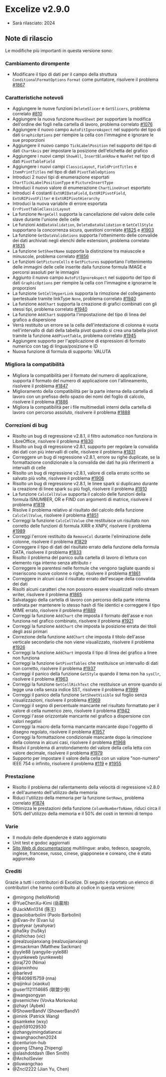 # Excelize v2.9.0

* Sarà rilasciato: 2024

## Note di rilascio

Le modifiche più importanti in questa versione sono:

### Cambiamento dirompente

* Modificare il tipo di dati per il campo della struttura `ConditionalFormatOptions` `Format` come puntatore, risolvere il problema [#1867](https://github.com/xuri/excelize/issues/1867)

### Caratteristiche notevoli

* Aggiungere le nuove funzioni `DeleteSlicer` e `GetSlicers`, problema correlato [#810](https://github.com/xuri/excelize/issues/810)
* Aggiungere la nuova funzione `MoveSheet` per supportare la modifica dell'ordine dei fogli nella cartella di lavoro, problema correlato [#1076](https://github.com/xuri/excelize/issues/1076)
* Aggiungere il nuovo campo `AutoFitIgnoreAspect` nel supporto del tipo di dati `GraphicOptions` per riempire la cella con l'immagine e ignorare le sue proporzioni
* Aggiungere il nuovo campo `TickLabelPosition` nel supporto del tipo di dati `ChartAxis` per impostare la posizione dell'etichetta del grafico
* Aggiungere i nuovi campi `ShowAll`, `InsertBlankRow` e `NumFmt` nel tipo di dati `PivotTableField`
* Aggiungere i nuovi campi `ClassicLayout`, `FieldPrintTitles` e `ItemPrintTitles` nel tipo di dati `PivotTableOptions`
* Introduci 2 nuovi tipi di enumerazione esportati `ChartTickLabelPositionType` e `PictureInsertType`
* Introduci il nuovo valore di enumerazione `ChartLineUnset` esportato
* Introduci 4 costanti `ExtURIDataField`, `ExtURIPivotField`, `ExtURIPivotFilter` e `ExtURIPivotHierarchy`
* Introduci la nuova variabile di errore esportata `ErrPivotTableClassicLayout`
* La funzione `MergeCell` supporta la cancellazione del valore delle celle slave durante l'unione delle celle
* Le funzioni `AddDataValidation`, `DeleteDataValidation` e `GetCellStyle` supportano la concorrenza sicura, questioni correlate [#1825](https://github.com/xuri/excelize/issues/1825) e [#1903](https://github.com/xuri/excelize/issues/1903)
* La funzione `GetDataValidations` supporta l'ottenimento delle convalide dei dati archiviati negli elenchi delle estensioni, problema correlato [#1835](https://github.com/xuri/excelize/issues/1835)
* La funzione `SetSheetName` supporta la distinzione tra maiuscole e minuscole, problema correlato [#1856](https://github.com/xuri/excelize/issues/1856)
* Le funzioni `GetPictureCells` e `GetPictures` supportano l'ottenimento delle immagini delle celle inserite dalla funzione formula IMAGE e percorsi assoluti per le immagini
* Aggiunto il nuovo campo `AutoFitIgnoreAspect` nel supporto del tipo di dati `GraphicOptions` per riempire la cella con l'immagine e ignorarne le proporzioni
* La funzione `SetCellHyperLink` supporta la rimozione del collegamento ipertestuale tramite linkType `None`, problema correlato [#1940](https://github.com/xuri/excelize/issues/1940)
* La funzione `AddChart` supporta la creazione di grafici combinati con gli stessi tipi, problema correlato [#1940](https://github.com/xuri/excelize/issues/1940)
* La funzione `AddChart` supporta l'impostazione del tipo di linea del grafico a dispersione
* Verrà restituito un errore se la cella dell'intestazione di colonna è vuota nell'intervallo di dati della tabella pivot quando si crea una tabella pivot tramite la funzione `AddPivotTable`, problema correlato [#1945](https://github.com/xuri/excelize/issues/1945)
* Aggiungere supporto per l'applicazione di espressioni di formato numerico con tag di lingua/posizione e ID
* Nuova funzione di formula di supporto: VALUTA

### Migliora la compatibilità

* Migliora la compatibilità per il formato del numero di applicazione, supporta il formato del numero di applicazione con l'allineamento, risolvere il problema [#1847](https://github.com/xuri/excelize/issues/1847)
* Miglioramento della compatibilità per la parte interna della cartella di lavoro con un prefisso dello spazio dei nomi del foglio di calcolo, risolvere il problema [#1886](https://github.com/xuri/excelize/issues/1886)
* Migliora la compatibilità per i file multimediali interni della cartella di lavoro con percorso assoluto, risolvere il problema [#1888](https://github.com/xuri/excelize/issues/1888)

### Correzioni di bug

* Risolto un bug di regressione v2.8.1, il filtro automatico non funziona in LibreOffice, risolvere il problema [#1830](https://github.com/xuri/excelize/issues/1830)
* Risolto un bug di regressione v2.8.1, supporto per regolare la convalida dei dati con più intervalli di celle, risolvere il problema [#1831](https://github.com/xuri/excelize/issues/1831)
* Correggere un bug di regressione v2.8.1, errore su righe duplicate, se la formattazione condizionale o la convalida dei dati ha più riferimenti a intervalli di celle
* Risolto un bug di regressione v2.8.1, valore di cella errato scritto se salvato più volte, risolvere il problema [#1906](https://github.com/xuri/excelize/issues/1906)
* Risolto un bug di regressione v2.8.1, le linee spark si duplicano durante la creazione di linee spark su più fogli, risolvere il problema [#1910](https://github.com/xuri/excelize/issues/1910)
* La funzione `CalcCellValue` supporta il calcolo delle funzioni della formula ISNUMBER, OR e FIND con argomenti di matrice, risolvere il problema [#1819](https://github.com/xuri/excelize/issues/1819)
* Risolve il problema relativo al risultato del calcolo della funzione `CalcCellValue`, risolvere il problema [#1851](https://github.com/xuri/excelize/issues/1851)
* Correggi la funzione `CalcCellValue` che restituisce un risultato non corretto delle funzioni di formula XIRR e XNPV, risolvere il problema [#1989](https://github.com/xuri/excelize/issues/1989)
* Correggi l'errore restituito da `RemoveCol` durante l'eliminazione delle colonne, risolvere il problema [#1829](https://github.com/xuri/excelize/issues/1829)
* Correggere il tipo di dati del risultato errato della funzione della formula DATA, risolvere il problema [#1833](https://github.com/xuri/excelize/issues/1833)
* Risolto il problema del panico sulla cartella di lavoro di lettura con elemento riga interno senza attributo `r`
* Correggere le parentesi nelle formule che vengono tagliate quando si inseriscono nuove colonne o righe, risolvere il problema [#1861](https://github.com/xuri/excelize/issues/1861)
* Correggere in alcuni casi il risultato errato dell'escape della convalida dei dati
* Risolti alcuni caratteri che non possono essere visualizzati nello stream writer, risolvere il problema [#1865](https://github.com/xuri/excelize/issues/1865)
* Salvataggio della cartella di lavoro con percorso della parte interna ordinata per mantenere lo stesso hash di file identici e correggere il tipo MIME errato, risolvere il problema [#1889](https://github.com/xuri/excelize/issues/1889)
* Correggi la funzione `AddChart` che imposta il formato dell'asse e non funziona nel grafico combinato, risolvere il problema [#1921](https://github.com/xuri/excelize/issues/1921)
* Correggi la funzione `AddChart` che imposta la posizione errata dei titoli degli assi primari
* Correzione della funzione `AddChart` che imposta il titolo dell'asse verticale secondario che non viene visualizzato, risolvere il problema [#1926](https://github.com/xuri/excelize/issues/1926)
* Correggi la funzione `AddChart` imposta il tipo di linea del grafico a linee non funziona
* Correggi la funzione `GetPivotTables` che restituisce un intervallo di dati non corretto, risolvere il problema [#1937](https://github.com/xuri/excelize/issues/1937)
* Correggi il panico della funzione `GetStyle` quando il tema non ha `sysClr`, risolvere il problema [#1963](https://github.com/xuri/excelize/issues/1963)
* Correggi la funzione `GetCellRichText` che restituisce un errore quando si legge una cella senza indice SST, risolvere il problema [#1999](https://github.com/xuri/excelize/issues/1999)
* Correggi il panico della funzione `SetSheetVisible` sul foglio senza visualizzazioni, risolvere il problema [#1969](https://github.com/xuri/excelize/issues/1969)
* Correggi il segno di percentuale mancante nel risultato formattato per il valore di cella numerico zero, risolvere il problema [#1942](https://github.com/xuri/excelize/issues/1942)
* Correggi l'asse orizzontale mancante nel grafico a dispersione con valori negativi
* Correggi la macro della forma mancante mancante dopo l'oggetto di disegno regolato, risolvere il problema [#1957](https://github.com/xuri/excelize/issues/1957)
* Correggi la formattazione condizionale mancante dopo la rimozione della colonna in alcuni casi, risolvere il problema [#1968](https://github.com/xuri/excelize/issues/1968)
* Risolvi il problema di arrotondamento del valore della cella letta con valore decimale, risolvere il problema [#1979](https://github.com/xuri/excelize/issues/1979)
* Supporto per impostare il valore della cella con un valore "non-numero" IEEE 754 o infinito, risolvere il problema [#119](https://github.com/xuri/excelize/issues/119) e [#1955](https://github.com/xuri/excelize/issues/1955)

### Prestazione

* Risolto il problema del rallentamento della velocità di regressione v2.8.0 e dell'aumento dell'utilizzo della memoria
* Riduci l'utilizzo della memoria per la funzione `GetRows`, problema correlato [#1874](https://github.com/xuri/excelize/issues/1874)
* Ottimizza le prestazioni della funzione `ColumnNumberToName`, riduci circa il 50% dell'utilizzo della memoria e il 50% dei costi in termini di tempo

### Varie

* Il modulo delle dipendenze è stato aggiornato
* Unit test e godoc aggiornati
* [Sito Web di documentazione](https://xuri.me/excelize) multilingue: arabo, tedesco, spagnolo, inglese, francese, russo, cinese, giapponese e coreano, che è stato aggiornato

### Crediti

Grazie a tutti i contributori di Excelize. Di seguito è riportato un elenco di contributori che hanno contribuito al codice in questa versione:

* @mirgong (helloWorld)
* @YueChenXu-Kimi (岳晨旭)
* @JackMin1314 (陈王)
* @paolobarbolini (Paolo Barbolini)
* @iEvan-lhr (Evan lu)
* @yetyear (yeahyear)
* @ha5ky (hu5ky)
* @lizhichao (vic)
* @realzuojianxiang (realzuojianxiang)
* @msackman (Matthew Sackman)
* @yyle88 (yangyile-yyle88)
* @yunkeweb (yunkeweb)
* @iraj720 (Nima)
* @jianxinhou
* @barlevd
* @18409615759 (nna)
* @qijinkui (xiaokui)
* @user1121114685 (联盟少侠)
* @wangsongyan
* @vsemichev (Vovka Morkovka)
* @zhayt (Aybek)
* @ShowerBandV (ShowerBandV)
* @imink (Patrick Wang)
* @samkeke (wxy)
* @pjh591029530
* @zhangyimingdatiancai
* @wanghaochen2024
* @centurion-hub
* @peng (Zhang Zhipeng)
* @slashdotdash (Ben Smith)
* @ArcholSevier
* @liuwangchao
* @Zncl2222 (Jian Yu, Chen)
